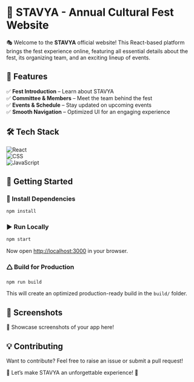 # 🌟 STAVYA - Annual Cultural Fest Website  

🎭 Welcome to the **STAVYA** official website! This React-based platform brings the fest experience online, featuring all essential details about the fest, its organizing team, and an exciting lineup of events.

## 📌 Features  
✅ **Fest Introduction** – Learn about STAVYA  
✅ **Committee & Members** – Meet the team behind the fest  
✅ **Events & Schedule** – Stay updated on upcoming events  
✅ **Smooth Navigation** – Optimized UI for an engaging experience  

## 🛠️ Tech Stack  
![React](https://img.shields.io/badge/React-61DAFB?style=for-the-badge&logo=react&logoColor=black)  
![CSS](https://img.shields.io/badge/CSS-1572B6?style=for-the-badge&logo=css3&logoColor=white)  
![JavaScript](https://img.shields.io/badge/JavaScript-F7DF1E?style=for-the-badge&logo=javascript&logoColor=black)  

## 🚀 Getting Started  

### 🔧 Install Dependencies  
```sh
npm install
```

### ▶️ Run Locally  
```sh
npm start
```
Now open [http://localhost:3000](http://localhost:3000) in your browser.

### 🛆 Build for Production  
```sh
npm run build
```
This will create an optimized production-ready build in the `build/` folder.

## 🎨 Screenshots  
📸 Showcase screenshots of your app here!  

## 💡 Contributing  
Want to contribute? Feel free to raise an issue or submit a pull request!  

🚀 Let’s make STAVYA an unforgettable experience! 🎉

